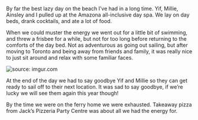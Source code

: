 By far the best lazy day on the beach I’ve had in a long time. Yif, Millie, Ainsley and I pulled up at the Amazona all-inclusive day spa. We lay on day beds, drank cocktails, and ate a lot of food.

When we could muster the energy we went out for a little bit of swimming, and threw a frisbee for a while, but not for too long before returning to the comforts of the day bed. Not as adventurous as going out sailing, but after moving to Toronto and being away from friends and family, it was really nice to just sit around and relax with some familiar faces.

<img src="https://i.imgur.com/J9xzbyI.jpg" title="source: imgur.com" />

At the end of the day we had to say goodbye Yif and Millie so they can get ready to sail off to their next location. It was sad to say goodbye, if we’re lucky we will see them again this year though!

By the time we were on the ferry home we were exhausted. Takeaway pizza from Jack’s Pizzeria Party Centre was about all we had the energy for.
